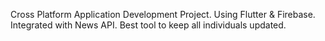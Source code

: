 Cross Platform Application Development Project.
Using Flutter & Firebase.
Integrated with News API.
Best tool to keep all individuals updated.
